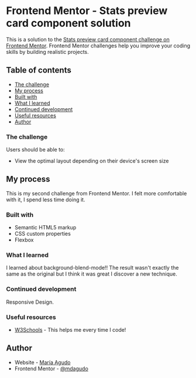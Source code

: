 # Frontend Mentor - Stats preview card component solution

This is a solution to the [Stats preview card component challenge on Frontend Mentor](https://www.frontendmentor.io/challenges/stats-preview-card-component-8JqbgoU62). Frontend Mentor challenges help you improve your coding skills by building realistic projects. 

## Table of contents

  - [The challenge](#the-challenge)
  - [My process](#my-process)
  - [Built with](#built-with)
  - [What I learned](#what-i-learned)
  - [Continued development](#continued-development)
  - [Useful resources](#useful-resources)
  - [Author](#author)


### The challenge

Users should be able to:

- View the optimal layout depending on their device's screen size

## My process

This is my second challenge from Frontend Mentor. I felt more comfortable with it, I spend less time doing it.

### Built with

- Semantic HTML5 markup
- CSS custom properties
- Flexbox

### What I learned

I learned about background-blend-mode!! The result wasn't exactly the same as the original but I think it was great I discover a new technique. 

### Continued development

Responsive Design.

### Useful resources

- [W3Schools](https://www.w3schools.com) - This helps me every time I code!

## Author

- Website - [María Agudo](https://github.com/mdagudo)
- Frontend Mentor - [@mdagudo](https://www.frontendmentor.io/profile/mdagudo)
